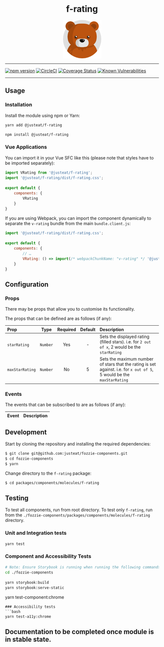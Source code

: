 <div align="center">

# f-rating

<img width="125" alt="Fozzie Bear" src="../../../../bear.png" />



</div>

---

[![npm version](https://badge.fury.io/js/%40justeat%2Ff-rating.svg)](https://badge.fury.io/js/%40justeat%2Ff-rating)
[![CircleCI](https://circleci.com/gh/justeat/fozzie-components.svg?style=svg)](https://circleci.com/gh/justeat/workflows/fozzie-components)
[![Coverage Status](https://coveralls.io/repos/github/justeat/f-rating/badge.svg)](https://coveralls.io/github/justeat/f-rating)
[![Known Vulnerabilities](https://snyk.io/test/github/justeat/f-rating/badge.svg?targetFile=package.json)](https://snyk.io/test/github/justeat/f-rating?targetFile=package.json)

---

## Usage

### Installation

Install the module using npm or Yarn:

```sh
yarn add @justeat/f-rating
```

```sh
npm install @justeat/f-rating
```



### Vue Applications

You can import it in your Vue SFC like this (please note that styles have to be imported separately):

```js
import VRating from '@justeat/f-rating';
import '@justeat/f-rating/dist/f-rating.css';

export default {
    components: {
        VRating
    }
}
```

If you are using Webpack, you can import the component dynamically to separate the `v-rating` bundle from the main `bundle.client.js`:

```js
import '@justeat/f-rating/dist/f-rating.css';

export default {
    components: {
        // …
        VRating: () => import(/* webpackChunkName: "v-rating" */ '@justeat/f-rating')
    }
}
```

## Configuration

### Props

There may be props that allow you to customise its functionality.

The props that can be defined are as follows (if any):

| Prop          |   Type   | Required | Default | Description                                                                                                            |
| :---          |:--------:|:--------:|:-------:|:-----------------------------------------------------------------------------------------------------------------------|
| `starRating`  | `Number` |   Yes    |    -    | Sets the displayed rating (filled stars). i.e. for `2 out of x`, 2 would be the `starRating`                           |
| `maxStarRating`  | `Number` |    No    |    5    | Sets the maximum number of stars that the rating is set against. i.e. for `x out of 5`, 5 would be the `maxStarRating` |

### Events

The events that can be subscribed to are as follows (if any):

| Event | Description |
| ----- | ----------- |

## Development

Start by cloning the repository and installing the required dependencies:

```sh
$ git clone git@github.com:justeat/fozzie-components.git
$ cd fozzie-components
$ yarn
```

Change directory to the `f-rating` package:

```sh
$ cd packages/components/molecules/f-rating
```

## Testing

To test all components, run from root directory.
To test only `f-rating`, run from the `./fozzie-components/packages/components/molecules/f-rating` directory.

### Unit and Integration tests

```sh
yarn test
```

### Component and Accessibility Tests

```bash
# Note: Ensure Storybook is running when running the following commands
cd ./fozzie-components

yarn storybook:build
yarn storybook:serve-static
```

yarn test-component:chrome
```
### Accessibility tests
```bash
yarn test-a11y:chrome
```
## Documentation to be completed once module is in stable state.


